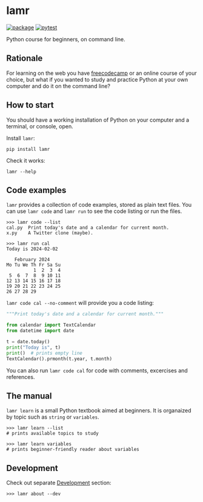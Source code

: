 # lamr

[![package](https://img.shields.io/pypi/v/lamr)](https://pypi.org/project/lamr/)
[![pytest](https://github.com/epogrebnyak/bootcamp/actions/workflows/python-package.yml/badge.svg)](https://github.com/epogrebnyak/bootcamp/actions/workflows/python-package.yml)

Python course for beginners, on command line.

## Rationale

For learning on the web you have [freecodecamp](https://www.freecodecamp.org/)
or an online course of your choice,
but what if you wanted to study and practice Python at your own computer
and do it on the command line?

## How to start

You should have a working installation of Python on your computer and a terminal,
or console, open.

Install `lamr`:

```console
pip install lamr
```

Check it works:

```console
lamr --help
```

## Code examples

`lamr` provides a collection of code examples, stored as plain text files.
You can use `lamr code` and `lamr run` to see the code listing or run the files.

```console
>>> lamr code --list
cal.py  Print today's date and a calendar for current month.
x.py    A Twitter clone (maybe).

>>> lamr run cal
Today is 2024-02-02

   February 2024
Mo Tu We Th Fr Sa Su
          1  2  3  4
 5  6  7  8  9 10 11
12 13 14 15 16 17 18
19 20 21 22 23 24 25
26 27 28 29
```

`lamr code cal --no-comment` will provide you a code listing:

```python
"""Print today's date and a calendar for current month."""

from calendar import TextCalendar
from datetime import date

t = date.today()
print("Today is", t)
print()  # prints empty line
TextCalendar().prmonth(t.year, t.month)
```

You can also run `lamr code cal` for code with comments, excercises and references.

## The manual

`lamr learn` is a small Python textbook aimed at beginners.
It is organaized by topic such as `string` or `variables`.

```console
>>> lamr learn --list
# prints available topics to study

>>> lamr learn variables
# prints beginner-friendly reader about variables
```

## Development

Check out separate [Development](development.md) section:

```console
>>> lamr about --dev
```
